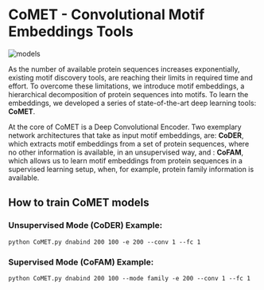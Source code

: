 # CoMET - **Co**nvolutional **M**otif **E**mbeddings **T**ools

![models](https://s3.amazonaws.com/comet-media/github_models.png)

As the number of available protein sequences increases exponentially, existing motif discovery tools, are reaching their limits in required time and effort. To overcome these limitations, we introduce motif embeddings, a hierarchical decomposition of protein sequences into motifs. To learn the embeddings, we developed a series of state-of-the-art deep learning tools: **CoMET**. 

At the core of CoMET is a Deep Convolutional Encoder. Two exemplary network architectures that take as input motif embeddings, are: **CoDER**, which extracts motif embeddings from a set of protein sequences, where no other information is available, in an unsupervised way, and : **CoFAM**, which allows us to learn motif embeddings from protein sequences in a supervised learning setup, when, for example, protein family information is available.

## How to train CoMET models

### Unsupervised Mode (CoDER) Example:
   ```shell
   python CoMET.py dnabind 200 100 -e 200 --conv 1 --fc 1
   ```

### Supervised Mode (CoFAM) Example:
   ```shell
   python CoMET.py dnabind 200 100 --mode family -e 200 --conv 1 --fc 1
   ```
